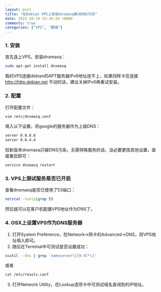 ```yaml
---
layout: post
title: "在Debian VPS上安装dnsmasq解决DNS污染"
date: 2015-10-18 23:34:24 +0800
comments: true
categories: ["VPS", "翻墙"]
---
```


### 1. 安装

首先连上VPS，安装dnsmasq：  
```bash
sudo apt-get install dnsmasq
```

我的VPS连接debian的APT服务器IPv6地址连不上，如果同样卡在连接 http://http.debian.net 不动的话，建议关掉IPv6再重试安装。  

### 2. 配置

打开配置文件：  
```bash
vim /etc/dnsmasq.conf
```

填入以下设置，将google的服务器作为上级DNS：  

```bash
server 8.8.8.8
server 8.8.4.4
```

较新版本dnsmasq只破DNS污染，无需特殊服务的话，没必要更改其他设置，直接重启即可：  
```bash
service dnsmasq restart
```

<!--more-->

### 3. VPS上测试服务是否已开启

查看dnsmasq是否已使用了53端口：  
```bash
netstat -tunlp|grep 53
```

然后就可以在客户机配置VPS地址作为DNS了。  

### 4. OSX上设置VPS作为DNS服务器

1. 打开System Preference，在Network->网卡的Advanced->DNS，将VPS地址填入即可。  
2. 随后在Terminal中可测试是否设置成功：  
```bash
scutil --dns | grep 'nameserver\[[0-9]*\]'
```
或者
```bash
cat /etc/resolv.conf
```

3. 打开Network Utility，在Lookup选项卡中可测试域名查询到的IP地址。  